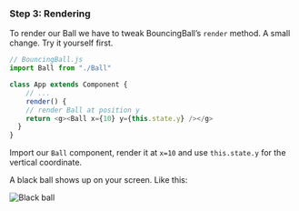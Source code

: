 
### Step 3: Rendering

To render our Ball we have to tweak BouncingBall’s `render` method. A
small change. Try it yourself first.

``` javascript
// BouncingBall.js
import Ball from "./Ball"

class App extends Component {
    // ...
    render() {
    // render Ball at position y
    return <g><Ball x={10} y={this.state.y} /></g>
  }
}
```

Import our `Ball` component, render it at `x=10` and use `this.state.y`
for the vertical coordinate.

A black ball shows up on your screen. Like this:

![Black
ball](https://raw.githubusercontent.com/Swizec/react-d3js-es6-ebook/2018-version/manuscript/resources/images/es6v2/bouncing-ball.png)
